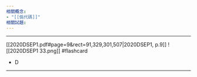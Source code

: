```yaml
---
相關概念: 
- "[[僞代碼]]"
相關試題:
---
```


---
[[2020DSEP1.pdf#page=9&rect=91,329,301,507|2020DSEP1, p.9]]
![[2020DSEP1 33.png]]
 #flashcard 
- D
---
<!--ID: 1730779830535-->
